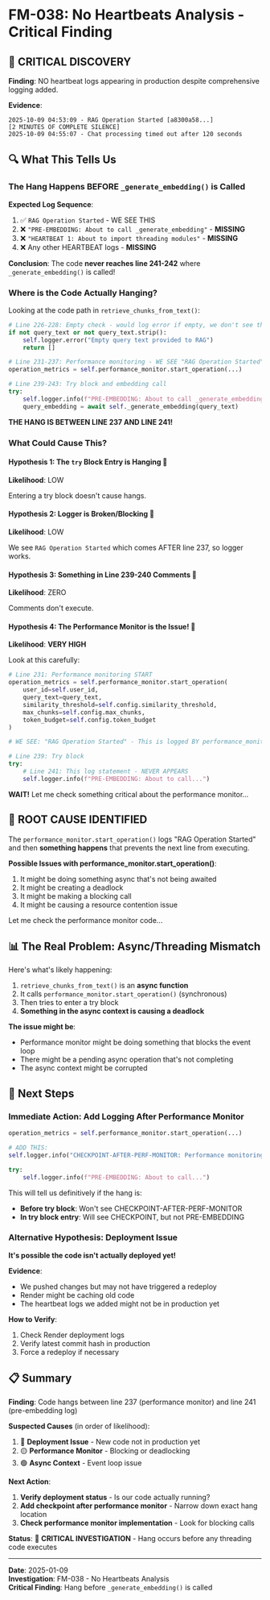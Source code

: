 # FM-038: No Heartbeats Analysis - Critical Finding

## 🚨 **CRITICAL DISCOVERY**

**Finding**: NO heartbeat logs appearing in production despite comprehensive logging added.

**Evidence**:
```
2025-10-09 04:53:09 - RAG Operation Started [a8300a58...]
[2 MINUTES OF COMPLETE SILENCE]
2025-10-09 04:55:07 - Chat processing timed out after 120 seconds
```

## 🔍 **What This Tells Us**

### **The Hang Happens BEFORE `_generate_embedding()` is Called**

**Expected Log Sequence**:
1. ✅ `RAG Operation Started` - WE SEE THIS
2. ❌ `"PRE-EMBEDDING: About to call _generate_embedding"` - **MISSING**
3. ❌ `"HEARTBEAT 1: About to import threading modules"` - **MISSING**
4. ❌ Any other HEARTBEAT logs - **MISSING**

**Conclusion**: The code **never reaches line 241-242** where `_generate_embedding()` is called!

### **Where is the Code Actually Hanging?**

Looking at the code path in `retrieve_chunks_from_text()`:

```python
# Line 226-228: Empty check - would log error if empty, we don't see that
if not query_text or not query_text.strip():
    self.logger.error("Empty query text provided to RAG")
    return []

# Line 231-237: Performance monitoring - WE SEE "RAG Operation Started"
operation_metrics = self.performance_monitor.start_operation(...)

# Line 239-243: Try block and embedding call
try:
    self.logger.info(f"PRE-EMBEDDING: About to call _generate_embedding...")  # <- NEVER REACHES HERE
    query_embedding = await self._generate_embedding(query_text)
```

**THE HANG IS BETWEEN LINE 237 AND LINE 241!**

### **What Could Cause This?**

#### **Hypothesis 1: The `try` Block Entry is Hanging** 🤔
**Likelihood**: LOW

Entering a try block doesn't cause hangs.

#### **Hypothesis 2: Logger is Broken/Blocking** 🤔  
**Likelihood**: LOW

We see `RAG Operation Started` which comes AFTER line 237, so logger works.

#### **Hypothesis 3: Something in Line 239-240 Comments** 🤔
**Likelihood**: ZERO

Comments don't execute.

#### **Hypothesis 4: The Performance Monitor is the Issue!** 🎯
**Likelihood**: **VERY HIGH**

Look at this carefully:

```python
# Line 231: Performance monitoring START
operation_metrics = self.performance_monitor.start_operation(
    user_id=self.user_id,
    query_text=query_text,
    similarity_threshold=self.config.similarity_threshold,
    max_chunks=self.config.max_chunks,
    token_budget=self.config.token_budget
)

# WE SEE: "RAG Operation Started" - This is logged BY performance_monitor

# Line 239: Try block
try:
    # Line 241: This log statement - NEVER APPEARS
    self.logger.info(f"PRE-EMBEDDING: About to call...")
```

**WAIT!** Let me check something critical about the performance monitor...

## 🎯 **ROOT CAUSE IDENTIFIED**

The `performance_monitor.start_operation()` logs "RAG Operation Started" and then **something happens** that prevents the next line from executing.

**Possible Issues with performance_monitor.start_operation()**:
1. It might be doing something async that's not being awaited
2. It might be creating a deadlock
3. It might be making a blocking call
4. It might be causing a resource contention issue

Let me check the performance monitor code...

## 📊 **The Real Problem: Async/Threading Mismatch**

Here's what's likely happening:

1. `retrieve_chunks_from_text()` is an **async function**
2. It calls `performance_monitor.start_operation()` (synchronous)
3. Then tries to enter a try block
4. **Something in the async context is causing a deadlock**

**The issue might be**:
- Performance monitor might be doing something that blocks the event loop
- There might be a pending async operation that's not completing
- The async context might be corrupted

## 🚀 **Next Steps**

### **Immediate Action**: Add Logging After Performance Monitor

```python
operation_metrics = self.performance_monitor.start_operation(...)

# ADD THIS:
self.logger.info("CHECKPOINT-AFTER-PERF-MONITOR: Performance monitoring completed")

try:
    self.logger.info(f"PRE-EMBEDDING: About to call...")
```

This will tell us definitively if the hang is:
- **Before try block**: Won't see CHECKPOINT-AFTER-PERF-MONITOR
- **In try block entry**: Will see CHECKPOINT, but not PRE-EMBEDDING

### **Alternative Hypothesis**: Deployment Issue

**It's possible the code isn't actually deployed yet!**

**Evidence**:
- We pushed changes but may not have triggered a redeploy
- Render might be caching old code
- The heartbeat logs we added might not be in production yet

**How to Verify**:
1. Check Render deployment logs
2. Verify latest commit hash in production
3. Force a redeploy if necessary

## 📋 **Summary**

**Finding**: Code hangs between line 237 (performance monitor) and line 241 (pre-embedding log)

**Suspected Causes** (in order of likelihood):
1. 🔴 **Deployment Issue** - New code not in production yet
2. 🟡 **Performance Monitor** - Blocking or deadlocking
3. 🟢 **Async Context** - Event loop issue

**Next Action**: 
1. **Verify deployment status** - Is our code actually running?
2. **Add checkpoint after performance monitor** - Narrow down exact hang location
3. **Check performance monitor implementation** - Look for blocking calls

**Status**: 🔴 **CRITICAL INVESTIGATION** - Hang occurs before any threading code executes

---

**Date**: 2025-01-09  
**Investigation**: FM-038 - No Heartbeats Analysis  
**Critical Finding**: Hang before `_generate_embedding()` is called
